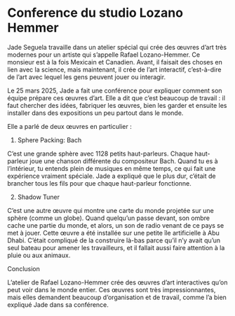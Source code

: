 # Conference du studio Lozano Hemmer
Jade Seguela travaille dans un atelier spécial qui crée des œuvres d’art très modernes pour un artiste qui s’appelle Rafael Lozano-Hemmer. Ce monsieur est à la fois Mexicain et Canadien. Avant, il faisait des choses en lien avec la science, mais maintenant, il crée de l’art interactif, c’est-à-dire de l’art avec lequel les gens peuvent jouer ou interagir.

Le 25 mars 2025, Jade a fait une conférence pour expliquer comment son équipe prépare ces œuvres d’art. Elle a dit que c’est beaucoup de travail : il faut chercher des idées, fabriquer les œuvres, bien les garder et ensuite les installer dans des expositions un peu partout dans le monde.

Elle a parlé de deux œuvres en particulier :

1. Sphere Packing: Bach

C’est une grande sphère avec 1128 petits haut-parleurs. Chaque haut-parleur joue une chanson différente du compositeur Bach. Quand tu es à l’intérieur, tu entends plein de musiques en même temps, ce qui fait une expérience vraiment spéciale. Jade a expliqué que le plus dur, c’était de brancher tous les fils pour que chaque haut-parleur fonctionne.

2. Shadow Tuner

C’est une autre œuvre qui montre une carte du monde projetée sur une sphère (comme un globe). Quand quelqu’un passe devant, son ombre cache une partie du monde, et alors, un son de radio venant de ce pays se met à jouer. Cette œuvre a été installée sur une petite île artificielle à Abu Dhabi. C’était compliqué de la construire là-bas parce qu’il n’y avait qu’un seul bateau pour amener les travailleurs, et il fallait aussi faire attention à la pluie ou aux animaux.

Conclusion

L’atelier de Rafael Lozano-Hemmer crée des œuvres d’art interactives qu’on peut voir dans le monde entier. Ces œuvres sont très impressionnantes, mais elles demandent beaucoup d’organisation et de travail, comme l’a bien expliqué Jade dans sa conférence.
